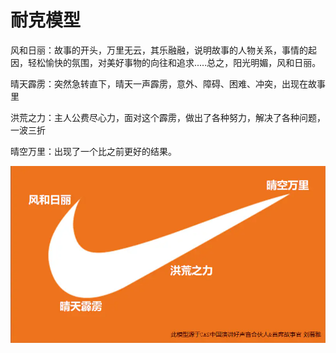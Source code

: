 # 耐克模型

风和日丽：故事的开头，万里无云，其乐融融，说明故事的人物关系，事情的起因，轻松愉快的氛围，对美好事物的向往和追求.....总之，阳光明媚，风和日丽。

晴天霹雳：突然急转直下，晴天一声霹雳，意外、障碍、困难、冲突，出现在故事里

洪荒之力：主人公费尽心力，面对这个霹雳，做出了各种努力，解决了各种问题，一波三折

晴空万里：出现了一个比之前更好的结果。

![耐克模型](耐克模型.webp)

